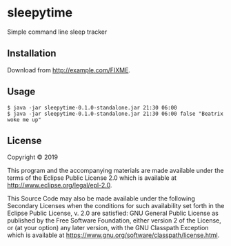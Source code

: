 # sleepytime

Simple command line sleep tracker

## Installation

Download from http://example.com/FIXME.

## Usage

    $ java -jar sleepytime-0.1.0-standalone.jar 21:30 06:00
    $ java -jar sleepytime-0.1.0-standalone.jar 21:30 06:00 false "Beatrix woke me up"

## License

Copyright © 2019

This program and the accompanying materials are made available under the
terms of the Eclipse Public License 2.0 which is available at
http://www.eclipse.org/legal/epl-2.0.

This Source Code may also be made available under the following Secondary
Licenses when the conditions for such availability set forth in the Eclipse
Public License, v. 2.0 are satisfied: GNU General Public License as published by
the Free Software Foundation, either version 2 of the License, or (at your
option) any later version, with the GNU Classpath Exception which is available
at https://www.gnu.org/software/classpath/license.html.
